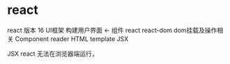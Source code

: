 # react

react 版本 16 UI框架 构建用户界面 <- 组件
  react
  react-dom dom挂载及操作相关
  Component reader HTML template JSX
  
  JSX react 无法在浏览器端运行，